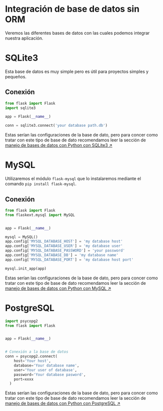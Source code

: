 # **Integración de base de datos sin ORM**
Veremos las diferentes bases de datos con las cuales podemos integrar nuestra aplicación.

# **SQLite3**
Esta base de datos es muy simple pero es útil para proyectos simples y pequeños.

## **Conexión**
```python
from flask import Flask
import sqlite3

app = Flask(__name__)

conn = sqlite3.connect('your database path.db')
```
Estas serían las configuraciones de la base de dato, pero para concer como tratar con este tipo de base de dato recomendamos leer la sección de [manejo de bases de datos con Python con SQLite3 ↗](../../Leccion%2013/SQLite3/SQLite3.md)

# **MySQL**

Utilizaremos el módulo `flask-mysql` que lo instalaremos mediante el comando `pip install flask-mysql`.

## **Conexión**

```python
from flask import Flask
from flaskext.mysql import MySQL


app = Flask(__name__)

mysql = MySQL()
app.config['MYSQL_DATABASE_HOST'] = 'my database host'
app.config['MYSQL_DATABASE_USER'] = 'my database user'
app.config['MYSQL_DATABASE_PASSWORD'] = 'your password'
app.config['MYSQL_DATABASE_DB'] = 'my database name'
app.config['MYSQL_DATABASE_PORT'] = 'my database host port'

mysql.init_app(app)
```
Estas serían las configuraciones de la base de dato, pero para concer como tratar con este tipo de base de dato recomendamos leer la sección de [manejo de bases de datos con Python con MySQL ↗](../../Leccion%2013/MySQL/MySQL.md)

# **PostgreSQL**
```python
import psycopg2
from flask import Flask


app = Flask(__name__)


# Conexión a la base de datos
conn = psycopg2.connect(
    host='Your host',
    database='Your database name',
    user='Your user of database',
    password='Your database pasword',
    port=xxxx
  )
```
Estas serían las configuraciones de la base de dato, pero para concer como tratar con este tipo de base de dato recomendamos leer la sección de [manejo de bases de datos con Python con PostgreSQL ↗](../../Leccion%2013/PostgreSQL/PostgreSQL.md)

